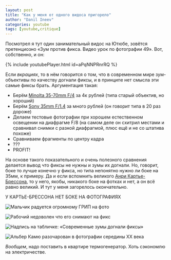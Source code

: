 ```yaml
---
layout: post
title: "Как у меня от одного видоса пригорело"
author: "Danil Ineev"
categories: youtube
tags: [youtube,critique]
---
```


Посмотрел я тут один занимательный видос на Ютюбе, зовётся претенциозно «Зум против фикса. Видео урок по фотографии 49». Вот, собственно, и он: 

{% include youtubePlayer.html id=aPqNNPRnrRQ %}

Если *вкрациях*, то в нём говорится о том, что в современном мире зум-объективы по качеству догнали фиксы, и в принципе нет смысла эти самые фиксы брать. Аргументация такая:
- Берём [Minolta 35-70mm F/4](http://kurtmunger.com/minolta_af_35_70mm_f_4_reviewid180.html) за 4к рублей (типа старый объектив, но хороший)
- Берём [Sony 35mm F/1.4](http://www.imaging-resource.com/lenses/sony/35mm-f1.4-g-sal-35f14g/review/) за много рублей (он говорит типа в 20 раз дороже)
- Делаем тестовые фотографии при хорошем естественном освещении на диафрагме F/8 (на самом деле он схитрил местами и сравнивал снимки с разной диафрагмой, плюс ещё и не со штатива похоже)
- Сравниваем фрагменты по центру кадра
- ???
- PROFIT! 

На основе такого показательного и очень полезного сравнения делается вывод что фиксы не нужны и зумы их догнали. Но, говорит, боке то лучше конечно у фикса, но типа непонятно нужно ли боке на 35мм, к примеру. Да и если вспомнить великого [Анри Картье-Брессона](https://ru.wikipedia.org/wiki/%D0%9A%D0%B0%D1%80%D1%82%D1%8C%D0%B5-%D0%91%D1%80%D0%B5%D1%81%D1%81%D0%BE%D0%BD,_%D0%90%D0%BD%D1%80%D0%B8), то у него, якобы, никакого боке на фотках и нет, а он всё равно великий. И тут у меня загорелось окончательно.

У КАРТЬЕ-БРЕССОНА НЕТ БОКЕ НА ФОТОГРАФИЯХ


![Мальчик радуется огромному ГРИП на фото](https://telegra.ph/file/7f8e7a549ed933a44c16f.png "Мальчик радуется огромному ГРИП на фото")

![Рабочий недоволен что его снимают на фикс](https://telegra.ph/file/e60daebc859957c2a54a2.png "Рабочий недоволен что его снимают на фикс")

![Надпись на табличке: «Современные зумы догнали фиксы»](https://telegra.ph/file/aa263cd30220ba16f02e9.png "Надпись на табличке: «Современные зумы догнали фиксы»")

![Альбер Камю разочарован в фотографии середины XX века](https://telegra.ph/file/6fc66922e7aa5a517d798.png "Альбер Камю разочарован в фотографии середины XX века")

*Вообщем*, надо поставить в квартире термогенератор. Хоть сэкономлю на электричестве.
